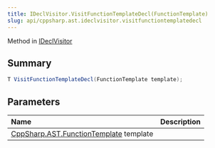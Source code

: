 ```yaml
---
title: IDeclVisitor.VisitFunctionTemplateDecl(FunctionTemplate)
slug: api/cppsharp.ast.ideclvisitor.visitfunctiontemplatedecl
---
```

Method in [IDeclVisitor](/api/cppsharp/ast/ideclvisitor)

## Summary



```csharp
T VisitFunctionTemplateDecl(FunctionTemplate template);
```

## Parameters

|Name|Description|
|:---|:---|
|[CppSharp.AST.FunctionTemplate](/api/cppsharp/ast/functiontemplate) template||

